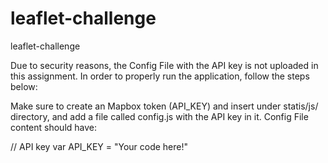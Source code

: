 # leaflet-challenge
leaflet-challenge

Due to security reasons, the Config File with the API key is not uploaded in this assignment. In order to properly run the application, follow the steps below:

Make sure to create an Mapbox token (API_KEY) and insert under statis/js/ directory, and add a file called config.js with the API key in it.
Config File content should have:

// API key
var API_KEY = "Your code here!"
